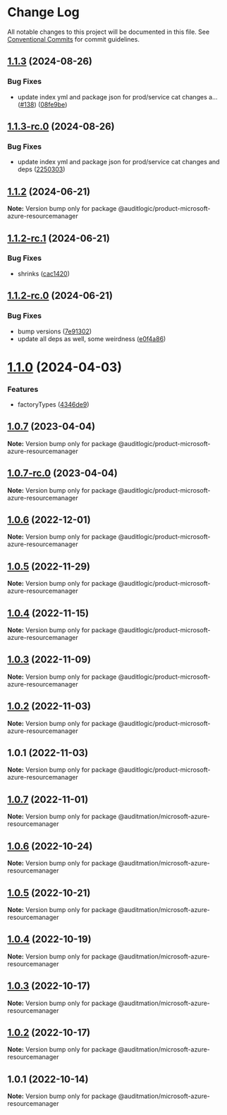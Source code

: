 # Change Log

All notable changes to this project will be documented in this file.
See [Conventional Commits](https://conventionalcommits.org) for commit guidelines.

## [1.1.3](https://github.com/auditlogic/product/compare/@auditlogic/product-microsoft-azure-resourcemanager@1.1.2...@auditlogic/product-microsoft-azure-resourcemanager@1.1.3) (2024-08-26)


### Bug Fixes

* update index yml and package json for prod/service cat changes a… ([#138](https://github.com/auditlogic/product/issues/138)) ([08fe9be](https://github.com/auditlogic/product/commit/08fe9beb1c8457462a19bc69caa02e6212d97e1a))





## [1.1.3-rc.0](https://github.com/auditlogic/product/compare/@auditlogic/product-microsoft-azure-resourcemanager@1.1.2...@auditlogic/product-microsoft-azure-resourcemanager@1.1.3-rc.0) (2024-08-26)


### Bug Fixes

* update index yml and package json for prod/service cat changes and deps ([2250303](https://github.com/auditlogic/product/commit/225030363a363608240135b7ebed386b28f01e4b))





## [1.1.2](https://github.com/auditlogic/product/compare/@auditlogic/product-microsoft-azure-resourcemanager@1.1.2-rc.1...@auditlogic/product-microsoft-azure-resourcemanager@1.1.2) (2024-06-21)

**Note:** Version bump only for package @auditlogic/product-microsoft-azure-resourcemanager





## [1.1.2-rc.1](https://github.com/auditlogic/product/compare/@auditlogic/product-microsoft-azure-resourcemanager@1.1.2-rc.0...@auditlogic/product-microsoft-azure-resourcemanager@1.1.2-rc.1) (2024-06-21)


### Bug Fixes

* shrinks ([cac1420](https://github.com/auditlogic/product/commit/cac14200fefcd8183ab69fe89a47bd3f70f563e9))





## [1.1.2-rc.0](https://github.com/auditlogic/product/compare/@auditlogic/product-microsoft-azure-resourcemanager@1.1.0...@auditlogic/product-microsoft-azure-resourcemanager@1.1.2-rc.0) (2024-06-21)


### Bug Fixes

* bump versions ([7e91302](https://github.com/auditlogic/product/commit/7e913023b8b312150ed7762c32fbbe616be71de5))
* update all deps as well, some weirdness ([e0f4a86](https://github.com/auditlogic/product/commit/e0f4a864714e2d3de6bbf3da014d5312fe53be2f))





# [1.1.0](https://github.com/auditlogic/product/compare/@auditlogic/product-microsoft-azure-resourcemanager@1.0.7...@auditlogic/product-microsoft-azure-resourcemanager@1.1.0) (2024-04-03)


### Features

* factoryTypes ([4346de9](https://github.com/auditlogic/product/commit/4346de92693aee892fccf725338ffc7b80ab182b))





## [1.0.7](https://github.com/auditlogic/product/compare/@auditlogic/product-microsoft-azure-resourcemanager@1.0.6...@auditlogic/product-microsoft-azure-resourcemanager@1.0.7) (2023-04-04)

**Note:** Version bump only for package @auditlogic/product-microsoft-azure-resourcemanager





## [1.0.7-rc.0](https://github.com/auditlogic/product/compare/@auditlogic/product-microsoft-azure-resourcemanager@1.0.6...@auditlogic/product-microsoft-azure-resourcemanager@1.0.7-rc.0) (2023-04-04)

**Note:** Version bump only for package @auditlogic/product-microsoft-azure-resourcemanager





## [1.0.6](https://github.com/auditlogic/product/compare/@auditlogic/product-microsoft-azure-resourcemanager@1.0.5...@auditlogic/product-microsoft-azure-resourcemanager@1.0.6) (2022-12-01)

**Note:** Version bump only for package @auditlogic/product-microsoft-azure-resourcemanager





## [1.0.5](https://github.com/auditlogic/product/compare/@auditlogic/product-microsoft-azure-resourcemanager@1.0.4...@auditlogic/product-microsoft-azure-resourcemanager@1.0.5) (2022-11-29)

**Note:** Version bump only for package @auditlogic/product-microsoft-azure-resourcemanager





## [1.0.4](https://github.com/auditlogic/product/compare/@auditlogic/product-microsoft-azure-resourcemanager@1.0.3...@auditlogic/product-microsoft-azure-resourcemanager@1.0.4) (2022-11-15)

**Note:** Version bump only for package @auditlogic/product-microsoft-azure-resourcemanager





## [1.0.3](https://github.com/auditlogic/product/compare/@auditlogic/product-microsoft-azure-resourcemanager@1.0.2...@auditlogic/product-microsoft-azure-resourcemanager@1.0.3) (2022-11-09)

**Note:** Version bump only for package @auditlogic/product-microsoft-azure-resourcemanager





## [1.0.2](https://github.com/auditlogic/product/compare/@auditlogic/product-microsoft-azure-resourcemanager@1.0.1...@auditlogic/product-microsoft-azure-resourcemanager@1.0.2) (2022-11-03)

**Note:** Version bump only for package @auditlogic/product-microsoft-azure-resourcemanager





## 1.0.1 (2022-11-03)

**Note:** Version bump only for package @auditlogic/product-microsoft-azure-resourcemanager





## [1.0.7](https://github.com/auditmation/store-content/compare/@auditmation/microsoft-azure-resourcemanager@1.0.6...@auditmation/microsoft-azure-resourcemanager@1.0.7) (2022-11-01)

**Note:** Version bump only for package @auditmation/microsoft-azure-resourcemanager





## [1.0.6](https://github.com/auditmation/store-content/compare/@auditmation/microsoft-azure-resourcemanager@1.0.5...@auditmation/microsoft-azure-resourcemanager@1.0.6) (2022-10-24)

**Note:** Version bump only for package @auditmation/microsoft-azure-resourcemanager





## [1.0.5](https://github.com/auditmation/store-content/compare/@auditmation/microsoft-azure-resourcemanager@1.0.4...@auditmation/microsoft-azure-resourcemanager@1.0.5) (2022-10-21)

**Note:** Version bump only for package @auditmation/microsoft-azure-resourcemanager





## [1.0.4](https://github.com/auditmation/store-content/compare/@auditmation/microsoft-azure-resourcemanager@1.0.3...@auditmation/microsoft-azure-resourcemanager@1.0.4) (2022-10-19)

**Note:** Version bump only for package @auditmation/microsoft-azure-resourcemanager





## [1.0.3](https://github.com/auditmation/store-content/compare/@auditmation/microsoft-azure-resourcemanager@1.0.2...@auditmation/microsoft-azure-resourcemanager@1.0.3) (2022-10-17)

**Note:** Version bump only for package @auditmation/microsoft-azure-resourcemanager





## [1.0.2](https://github.com/auditmation/store-content/compare/@auditmation/microsoft-azure-resourcemanager@1.0.1...@auditmation/microsoft-azure-resourcemanager@1.0.2) (2022-10-17)

**Note:** Version bump only for package @auditmation/microsoft-azure-resourcemanager





## 1.0.1 (2022-10-14)

**Note:** Version bump only for package @auditmation/microsoft-azure-resourcemanager
